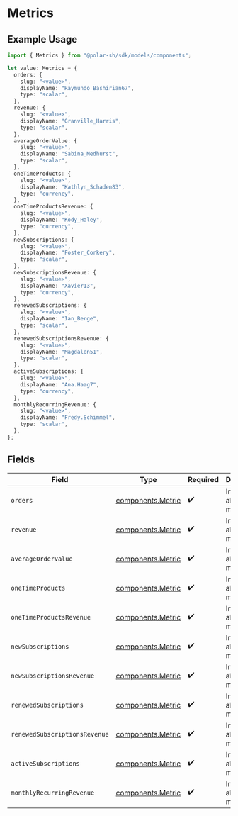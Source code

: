 # Metrics

## Example Usage

```typescript
import { Metrics } from "@polar-sh/sdk/models/components";

let value: Metrics = {
  orders: {
    slug: "<value>",
    displayName: "Raymundo_Bashirian67",
    type: "scalar",
  },
  revenue: {
    slug: "<value>",
    displayName: "Granville_Harris",
    type: "scalar",
  },
  averageOrderValue: {
    slug: "<value>",
    displayName: "Sabina_Medhurst",
    type: "scalar",
  },
  oneTimeProducts: {
    slug: "<value>",
    displayName: "Kathlyn_Schaden83",
    type: "currency",
  },
  oneTimeProductsRevenue: {
    slug: "<value>",
    displayName: "Kody_Haley",
    type: "currency",
  },
  newSubscriptions: {
    slug: "<value>",
    displayName: "Foster_Corkery",
    type: "scalar",
  },
  newSubscriptionsRevenue: {
    slug: "<value>",
    displayName: "Xavier13",
    type: "currency",
  },
  renewedSubscriptions: {
    slug: "<value>",
    displayName: "Ian_Berge",
    type: "scalar",
  },
  renewedSubscriptionsRevenue: {
    slug: "<value>",
    displayName: "Magdalen51",
    type: "scalar",
  },
  activeSubscriptions: {
    slug: "<value>",
    displayName: "Ana.Haag7",
    type: "currency",
  },
  monthlyRecurringRevenue: {
    slug: "<value>",
    displayName: "Fredy.Schimmel",
    type: "scalar",
  },
};
```

## Fields

| Field                                                  | Type                                                   | Required                                               | Description                                            |
| ------------------------------------------------------ | ------------------------------------------------------ | ------------------------------------------------------ | ------------------------------------------------------ |
| `orders`                                               | [components.Metric](../../models/components/metric.md) | :heavy_check_mark:                                     | Information about a metric.                            |
| `revenue`                                              | [components.Metric](../../models/components/metric.md) | :heavy_check_mark:                                     | Information about a metric.                            |
| `averageOrderValue`                                    | [components.Metric](../../models/components/metric.md) | :heavy_check_mark:                                     | Information about a metric.                            |
| `oneTimeProducts`                                      | [components.Metric](../../models/components/metric.md) | :heavy_check_mark:                                     | Information about a metric.                            |
| `oneTimeProductsRevenue`                               | [components.Metric](../../models/components/metric.md) | :heavy_check_mark:                                     | Information about a metric.                            |
| `newSubscriptions`                                     | [components.Metric](../../models/components/metric.md) | :heavy_check_mark:                                     | Information about a metric.                            |
| `newSubscriptionsRevenue`                              | [components.Metric](../../models/components/metric.md) | :heavy_check_mark:                                     | Information about a metric.                            |
| `renewedSubscriptions`                                 | [components.Metric](../../models/components/metric.md) | :heavy_check_mark:                                     | Information about a metric.                            |
| `renewedSubscriptionsRevenue`                          | [components.Metric](../../models/components/metric.md) | :heavy_check_mark:                                     | Information about a metric.                            |
| `activeSubscriptions`                                  | [components.Metric](../../models/components/metric.md) | :heavy_check_mark:                                     | Information about a metric.                            |
| `monthlyRecurringRevenue`                              | [components.Metric](../../models/components/metric.md) | :heavy_check_mark:                                     | Information about a metric.                            |